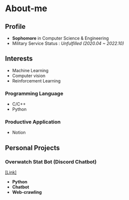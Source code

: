 # About-me

## Profile

* **Sophomore** in Computer Science & Engineering
* Military Service Status : *Unfulfilled (2020.04 ~ 2022.10)*


## Interests
* Machine Learning
* Computer vision
* Reinforcement Learning

### Programming Language
* C/C++
* Python

### Productive Application
* Notion

## Personal Projects
### Overwatch Stat Bot (Discord Chatbot)
[[Link]](https://github.com/Uniaut/ow_stat_bot)

* **Python**
* **Chatbot**
* **Web-crawling**
